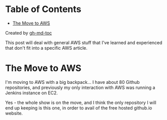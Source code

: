 
Table of Contents
=================

   * [The Move to AWS](#the-move-to-aws)

Created by [gh-md-toc](https://github.com/ekalinin/github-markdown-toc)



This post will deal with general AWS stuff that I've learned and experienced
that don't fit into a specific AWS article.

# The Move to AWS

I'm moving to AWS with a big backpack... I have about 80 Github repositories,
and previously my only interaction with AWS was running a Jenkins instance on
EC2.

Yes - the whole show is on the move, and I think the only repository I will end
up keeping is this one, in order to avail of the free hosted github.io website.
